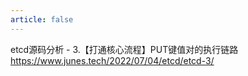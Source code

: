 ```yaml
---
article: false
---
```


etcd源码分析 - 3.【打通核心流程】PUT键值对的执行链路 https://www.junes.tech/2022/07/04/etcd/etcd-3/